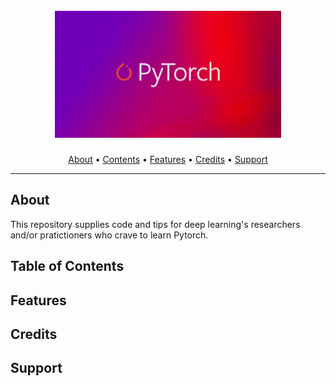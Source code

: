 <h1 align="center">
  <br>
  <a href="https://pytorch.org/"><img src="images/pytorch-tutorial-header.png" width=362 height=203></a>
</h1>

<p align="center">
  <a href="#about">About</a> •
  <a href="#table-of-contents">Contents</a> •
  <a href="#features">Features</a> •
  <a href="#credits">Credits</a> •
  <a href="#support">Support</a>
</p>

---

## About

This repository supplies code and tips for deep learning's researchers and/or pratictioners who crave to learn Pytorch. 
 
## Table of Contents

## Features

## Credits

## Support
